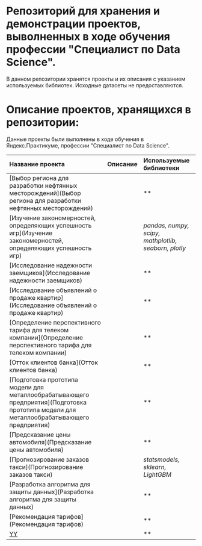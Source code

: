 # Репозиторий для хранения и демонстрации проектов, выволненных в ходе обучения профессии "Специалист по Data Science".

В данном репозитории хранятся проекты и их описания с указанием используемых библиотек. Исходные датасеты не предоставляются.

# Описание проектов, хранящихся в репозитории: 

Данные проекты были выполнены в ходе обучения в Яндекс.Практикуме, профессии "Специалист по Data Science".

| Название проекта | Описание | Используемые библиотеки | 
| :---------------------- | :---------------------- | :---------------------- |
| [Выбор региона для разработки нефтянных месторождений](Выбор региона для разработки нефтянных месторождений) ||**|
| [Изучение закономерностей, определяющих успешность игр](Изучение закономерностей, определяющих успешность игр) ||*pandas, numpy, scipy, mathplotlib, seaborn, plotly*|
| [Исследование надежности заемщиков](Исследование надежности заемщиков) ||**|
| [Исследование объявлений о продаже квартир](Исследование объявлений о продаже квартир) ||**|
| [Определение перспективного тарифа для телеком компании](Определение перспективного тарифа для телеком компании) ||**|
| [Отток клиентов банка](Отток клиентов банка) ||**|
| [Подготовка прототипа модели для металлообрабатывающего предприятия](Подготовка прототипа модели для металлообрабатывающего предприятия) ||**|
| [Предсказание цены автомобиля](Предсказание цены автомобиля) ||**|
| [Прогнозирование заказов такси](Прогнозирование заказов такси) ||*statsmodels, sklearn, LightGBM*|
| [Разработка алгоритма для защиты данных](Разработка алгоритма для защиты данных) ||**|
| [Рекомендация тарифов](Рекомендация тарифов) ||**|
| [YY](YY)||**|
